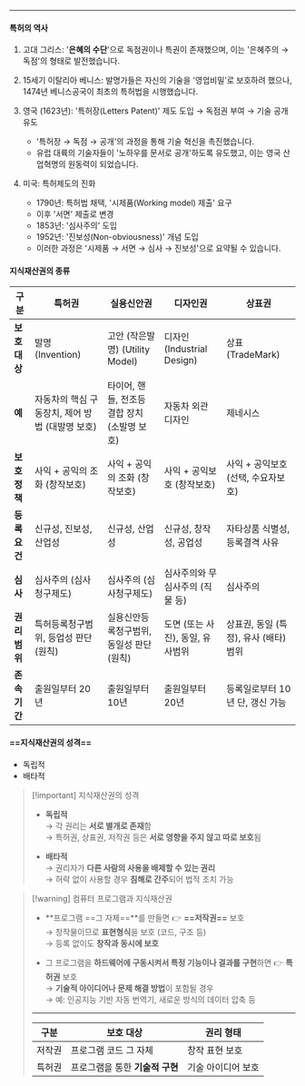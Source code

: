 
---
#### 특허의 역사
1. 고대 그리스: '**은혜의 수단**'으로 독점권이나 특권이 존재했으며, 이는 '은혜주의 → 독점'의 형태로 발전했습니다.
    
2. 15세기 이탈리아 베니스: 발명가들은 자신의 기술을 '영업비밀'로 보호하려 했으나, 1474년 베니스공국이 최초의 특허법을 시행했습니다.
    
3. 영국 (1623년): '특허장(Letters Patent)' 제도 도입 → 독점권 부여 → 기술 공개 유도
    - '특허장 → 독점 → 공개'의 과정을 통해 기술 혁신을 촉진했습니다.
    - 유럽 대륙의 기술자들이 '노하우를 문서로 공개'하도록 유도했고, 이는 영국 산업혁명의 원동력이 되었습니다.
        
4. 미국: 특허제도의 진화
    - 1790년: 특허법 채택, '시제품(Working model) 제출' 요구
    - 이후 '서면' 제출로 변경
    - 1853년: '심사주의' 도입
    - 1952년: '진보성(Non-obviousness)' 개념 도입
    - 이러한 과정은 '시제품 → 서면 → 심사 → 진보성'으로 요약될 수 있습니다.
#### 지식재산권의 종류

| 구분  | 특허권 | 실용신안권 | 디자인권 | 상표권 |
|-------|--------|------------|----------|--------|
| **보호대상** | 발명 (Invention) | 고안 (작은발명) (Utility Model) | 디자인 (Industrial Design) | 상표 (TradeMark) |
| **예** | 자동차의 핵심 구동장치, 제어 방법 (대발명 보호) | 타이어, 핸들, 전조등 결합 장치 (소발명 보호) | 자동차 외관 디자인 | 제네시스 |
| **보호정책** | 사익 + 공익의 조화 (창작보호) | 사익 + 공익의 조화 (창작보호) | 사익 + 공익보호 (창작보호) | 사익 + 공익보호 (선택, 수요자보호) |
| **등록요건** | 신규성, 진보성, 산업성 | 신규성, 산업성 | 신규성, 창작성, 공업성 | 자타상품 식별성, 등록결격 사유 |
| **심사** | 심사주의 (심사청구제도) | 심사주의 (심사청구제도) | 심사주의와 무심사주의 (직물 등) | 심사주의 |
| **권리범위** | 특허등록청구범위, 등업성 판단 (원칙) | 실용신안등록청구범위, 동일성 판단 (원칙) | 도면 (또는 사진), 동일, 유사범위 | 상표권, 동일 (특정), 유사 (배타) 범위 |
| **존속기간** | 출원일부터 20년 | 출원일부터 10년 | 출원일부터 20년 | 등록일로부터 10년 단, 갱신 가능 |
#### ==지식재산권의 성격==
- 독립적
- 배타적


>[!important] 지식재산권의 성격
>
>- **독립적**  
>  → 각 권리는 **서로 별개로 존재**함  
>  → 특허권, 상표권, 저작권 등은 **서로 영향을 주지 않고 따로 보호**됨  
>
>- **배타적**  
>  → 권리자가 **다른 사람의 사용을 배제할 수 있는 권리**  
>  → 허락 없이 사용할 경우 **침해로 간주**되어 법적 조치 가능


>[!warning] 컴퓨터 프로그램과 지식재산권
>- **프로그램 ==그 자체==**를 만들면 👉 **==저작권==** 보호  
>  → 창작물이므로 **표현형식**을 보호 (코드, 구조 등)  
>  → 등록 없이도 **창작과 동시에 보호**  
>
>- 그 프로그램을 **하드웨어에 구동시켜서 특정 기능이나 결과를 구현**하면 👉 **특허권** 보호  
>  → **기술적 아이디어나 문제 해결 방법**이 포함될 경우  
>  → 예: 인공지능 기반 자동 번역기, 새로운 방식의 데이터 압축 등
>
>---
>
>| 구분 | 보호 대상 | 권리 형태 |
>|------|------------|-----------|
>| 저작권 | 프로그램 코드 그 자체 | 창작 표현 보호 |
>| 특허권 | 프로그램을 통한 **기술적 구현** | 기술 아이디어 보호 |


